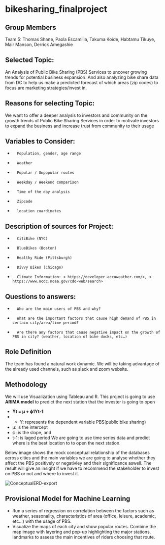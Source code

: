 
# bikesharing_finalproject

## Group Members

Team 5: Thomas Shane, Paola Escamilla, Takuma Koide, Habtamu Tikuye, Mair Manson, Derrick Amegashie

## Selected Topic:

An Analysis of Public Bike Sharing (PBS) Services to uncover growing trends for potential business expansion. And also analyzing bike share data from DC to help us make a predicted forecast of which areas (zip codes) to focus are marketing strategies/invest in.

## Reasons for selecting Topic:

We want to offer a deeper analysis to investors and community on the growth trends of Public Bike Sharing Services in order to motivate investors to expand the business and increase trust from community to their usage

## Variables to Consider:
-       Population, gender, age range
-       Weather
-       Popular / Unpopular routes
-       Weekday / Weekend comparison
-       Time of the day analysis
-       Zipcode
-       location coardinates
## Description of sources for Project:
-       CitiBike (NYC)
-       BlueBikes (Boston)
-       Healthy Ride (Pittsburgh)
-       Divvy Bikes (Chicago)
-       Climate Information: < https://developer.accuweather.com/>, < https://www.ncdc.noaa.gov/cdo-web/search>
## Questions to answers:
-       Who are the main users of PBS and why?
-       What are the important factors that cause high demand of PBS in certain city/area/time period?
-       Are there any factors that cause negative impact on the growth of PBS in city? (weather, location of bike docks, etc…)
## Role Definition
The team has found a natural work dynamic. We will be taking advantage of the already used channels, such as slack and zoom website.
## Methodology
We will use Visualization using Tableau and R. 
This project is going to use **ARIMA model** to predict the next station that the invester is going to open

- **Ŷt = μ + ϕ1Yt-1**
- - Y: represents the dependent variable PBS(public bike sharing)
- μ: is the intercept 
- ϕ: is the slope, and
- t-1: is laged period
We are going to use time series data and predict where is the best location to to open the next station.


Below image shows the mock conceptual relationship of the databases across cities and the main variables we are going to analyse whether they affect the PBS positively or negativley and their significance aswell. The result will give an insight if we have to recommend the stakeholder to invest on PBS or not and where to invest it.


![ConceptualERD-export](https://user-images.githubusercontent.com/78656720/124362240-c9951200-dc01-11eb-88fb-67bad7efb827.png)


## Provisional Model for Machine Learning

- Run a series of regression on correlation between the factors such as weather, seasonality, characteristics of area (office, leisure, academic, etc…) with the usage of PBS.
- Visualize the maps of each city and  show popular routes. Combine the map image with layering and pop-up highlighting the major stations, landmarks to assess the main incentives of riders choosing that route.
